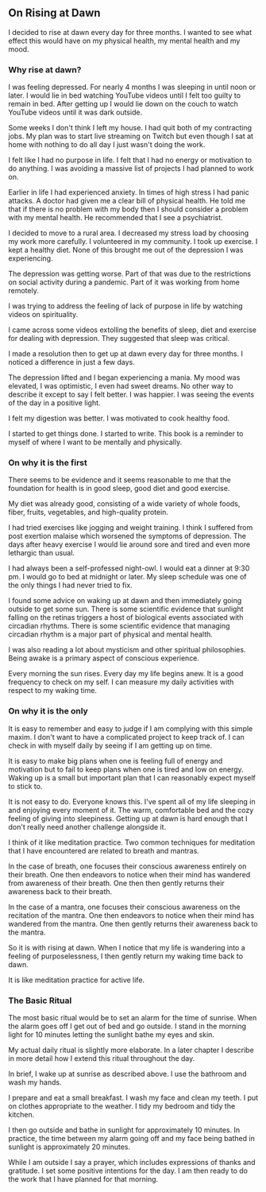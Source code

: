 ## On Rising at Dawn

I decided to rise at dawn every day for three months. I wanted to see what effect this would have on my physical health, my mental health and my mood.

### Why rise at dawn?

I was feeling depressed. For nearly 4 months I was sleeping in until noon or later. I would lie in bed watching YouTube videos until I felt too guilty to remain in bed. After getting up I would lie down on the couch to watch YouTube videos until it was dark outside.

Some weeks I don't think I left my house. I had quit both of my contracting jobs. My plan was to start live streaming on Twitch but even though I sat at home with nothing to do all day I just wasn't doing the work.

I felt like I had no purpose in life. I felt that I had no energy or motivation to do anything. I was avoiding a massive list of projects I had planned to work on.

Earlier in life I had experienced anxiety. In times of high stress I had panic attacks. A doctor had given me a clear bill of physical health. He told me that if there is no problem with my body then I should consider a problem with my mental health. He recommended that I see a psychiatrist.

I decided to move to a rural area. I decreased my stress load by choosing my work more carefully. I volunteered in my community. I took up exercise. I kept a healthy diet. None of this brought me out of the depression I was experiencing. 

The depression was getting worse. Part of that was due to the restrictions on social activity during a pandemic. Part of it was working from home remotely.

I was trying to address the feeling of lack of purpose in life by watching videos on spirituality.

I came across some videos extolling the benefits of sleep, diet and exercise for dealing with depression. They suggested that sleep was critical.

I made a resolution then to get up at dawn every day for three months. I noticed a difference in just a few days.

The depression lifted and I began experiencing a mania. My mood was elevated, I was optimistic, I even had sweet dreams. No other way to describe it except to say I felt better. I was happier. I was seeing the events of the day in a positive light.

I felt my digestion was better. I was motivated to cook healthy food.

I started to get things done. I started to write. This book is a reminder to myself of where I want to be mentally and physically.

### On why it is the first

There seems to be evidence and it seems reasonable to me that the foundation for health is in good sleep, good diet and good exercise.

My diet was already good, consisting of a wide variety of whole foods, fiber, fruits, vegetables, and high-quality protein. 

I had tried exercises like jogging and weight training. I think I suffered from post exertion malaise which worsened the symptoms of depression. The days after heavy exercise I would lie around sore and tired and even more lethargic than usual.

I had always been a self-professed night-owl. I would eat a dinner at 9:30 pm. I would go to bed at midnight or later. My sleep schedule was one of the only things I had never tried to fix.

I found some advice on waking up at dawn and then immediately going outside to get some sun. There is some scientific evidence that sunlight falling on the retinas triggers a host of biological events associated with circadian rhythms. There is some scientific evidence that managing circadian rhythm is a major part of physical and mental health.

I was also reading a lot about mysticism and other spiritual philosophies. Being awake is a primary aspect of conscious experience. 

Every morning the sun rises. Every day my life begins anew. It is a good frequency to check on my self. I can measure my daily activities with respect to my waking time.

### On why it is the only

It is easy to remember and easy to judge if I am complying with this simple maxim. I don't want to have a complicated project to keep track of. I can check in with myself daily by seeing if I am getting up on time.

It is easy to make big plans when one is feeling full of energy and motivation but to fail to keep plans when one is tired and low on energy. Waking up is a small but important plan that I can reasonably expect myself to stick to.

It is not easy to do. Everyone knows this. I've spent all of my life sleeping in and enjoying every moment of it. The warm, comfortable bed and the cozy feeling of giving into sleepiness. Getting up at dawn is hard enough that I don't really need another challenge alongside it.

I think of it like meditation practice. Two common techniques for meditation that I have encountered are related to breath and mantras.

In the case of breath, one focuses their conscious awareness entirely on their breath. One then endeavors to notice when their mind has wandered from awareness of their breath. One then then gently returns their awareness back to their breath.

In the case of a mantra, one focuses their conscious awareness on the recitation of the mantra. One then endeavors to notice when their mind has wandered from the mantra. One then gently returns their awareness back to the mantra.

So it is with rising at dawn. When I notice that my life is wandering into a feeling of purposelessness, I then gently return my waking time back to dawn.

It is like meditation practice for active life.

### The Basic Ritual

The most basic ritual would be to set an alarm for the time of sunrise. When the alarm goes off I get out of bed and go outside. I stand in the morning light for 10 minutes letting the sunlight bathe my eyes and skin.

My actual daily ritual is slightly more elaborate. In a later chapter I describe in more detail how I extend this ritual throughout the day.

In brief, I wake up at sunrise as described above. I use the bathroom and wash my hands. 

I prepare and eat a small breakfast. I wash my face and clean my teeth. I put on clothes appropriate to the weather. I tidy my bedroom and tidy the kitchen.

I then go outside and bathe in sunlight for approximately 10 minutes. In practice, the time between my alarm going off and my face being bathed in sunlight is approximately 20 minutes.

While I am outside I say a prayer, which includes expressions of thanks and gratitude. I set some positive intentions for the day. I am then ready to do the work that I have planned for that morning.
